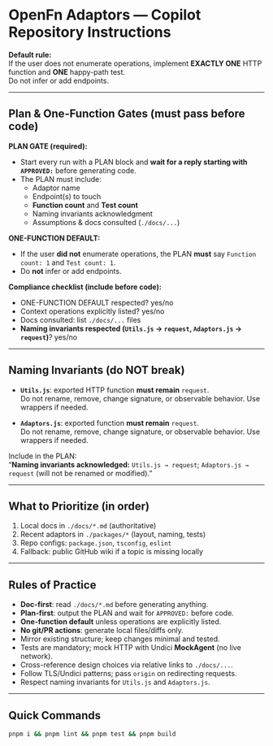 # OpenFn Adaptors — Copilot Repository Instructions

**Default rule:**  
If the user does not enumerate operations, implement **EXACTLY ONE** HTTP function and **ONE** happy-path test.  
Do not infer or add endpoints.

---

## Plan & One-Function Gates (must pass before code)

**PLAN GATE (required):**
- Start every run with a PLAN block and **wait for a reply starting with `APPROVED:`** before generating code.
- The PLAN must include:
  - Adaptor name
  - Endpoint(s) to touch
  - **Function count** and **Test count**
  - Naming invariants acknowledgment
  - Assumptions & docs consulted (`./docs/...`)

**ONE-FUNCTION DEFAULT:**
- If the user **did not** enumerate operations, the PLAN **must** say `Function count: 1` and `Test count: 1`.
- Do **not** infer or add endpoints.

**Compliance checklist (include before code):**
- ONE-FUNCTION DEFAULT respected? yes/no  
- Context operations explicitly listed? yes/no  
- Docs consulted: list `./docs/...` files  
- **Naming invariants respected (`Utils.js` → `request`, `Adaptors.js` → `request`)**? yes/no

---

## Naming Invariants (do NOT break)

- **`Utils.js`**: exported HTTP function **must remain** `request`.  
  Do not rename, remove, change signature, or observable behavior. Use wrappers if needed.

- **`Adaptors.js`**: exported function **must remain** `request`.  
  Do not rename, remove, change signature, or observable behavior. Use wrappers if needed.

Include in the PLAN:  
“**Naming invariants acknowledged:** `Utils.js → request`; `Adaptors.js → request` (will not be renamed or modified).”

---

## What to Prioritize (in order)
1) Local docs in `./docs/*.md` (authoritative)  
2) Recent adaptors in `./packages/*` (layout, naming, tests)  
3) Repo configs: `package.json`, `tsconfig`, `eslint`  
4) Fallback: public GitHub wiki if a topic is missing locally

---

## Rules of Practice
- **Doc-first**: read `./docs/*.md` before generating anything.
- **Plan-first**: output the PLAN and wait for `APPROVED:` before code.
- **One-function default** unless operations are explicitly listed.
- **No git/PR actions**: generate local files/diffs only.
- Mirror existing structure; keep changes minimal and tested.
- Tests are mandatory; mock HTTP with Undici **MockAgent** (no live network).
- Cross-reference design choices via relative links to `./docs/...`.
- Follow TLS/Undici patterns; pass `origin` on redirecting requests.
- Respect naming invariants for `Utils.js` and `Adaptors.js`.

---

## Quick Commands
```bash
pnpm i && pnpm lint && pnpm test && pnpm build
